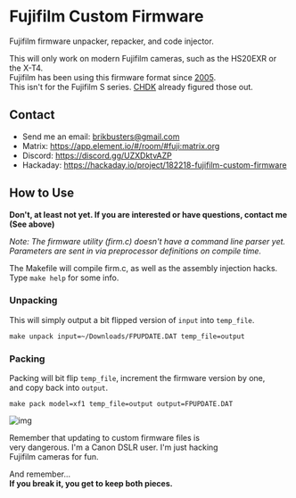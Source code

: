 # Fujifilm Custom Firmware
Fujifilm firmware unpacker, repacker, and code injector.  

This will only work on modern Fujifilm cameras, such as the HS20EXR or the X-T4.  
Fujifilm has been using this firmware format since [2005](https://fujifilm-x.com/en-us/support/download/procedure-finepix-z/).  
This isn't for the Fujifilm S series. [CHDK](https://chdk.setepontos.com/index.php?topic=6484.0) already figured those out.

## Contact
- Send me an email: brikbusters@gmail.com
- Matrix: https://app.element.io/#/room/#fuji:matrix.org
- Discord: https://discord.gg/UZXDktvAZP
- Hackaday: https://hackaday.io/project/182218-fujifilm-custom-firmware

## How to Use
**Don't, at least not yet. If you are interested or have questions, contact me (See above)**

*Note: The firmware utility (firm.c) doesn't have a command line parser yet.*  
*Parameters are sent in via preprocessor definitions on compile time.*  

The Makefile will compile firm.c, as well as the assembly injection hacks.  
Type `make help` for some info.  

### Unpacking
This will simply output a bit flipped version of `input` into `temp_file`.  
```
make unpack input=~/Downloads/FPUPDATE.DAT temp_file=output
```
### Packing
Packing will bit flip `temp_file`, increment the firmware version by one,  
and copy back into `output`.

```
make pack model=xf1 temp_file=output output=FPUPDATE.DAT
```

![img](https://petabyt.dev/filedump/IMG_0010.JPG)

Remember that updating to custom firmware files is  
very dangerous. I'm a Canon DSLR user. I'm just hacking  
Fujifilm cameras for fun.  

And remember...   
**If you break it, you get to keep both pieces.**  
